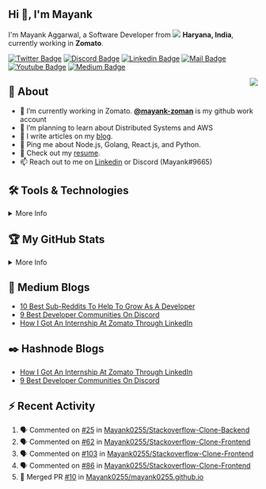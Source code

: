 ## Hi 👋, I'm Mayank
I'm Mayank Aggarwal, a Software Developer from <img src="https://user-images.githubusercontent.com/43780137/221352179-29b7efa2-6548-4101-99ec-eb914cbf56e6.png" width="14px"> __Haryana, India__, currently working in __Zomato__.

[![Twitter Badge](https://img.shields.io/badge/-@Mayank0255-1ca0f1?style=flat&labelColor=1ca0f1&logo=twitter&logoColor=white)](https://twitter.com/Mayank0255)
[![Discord Badge](https://img.shields.io/badge/mayank0255-7289DA?style=flat&labelColor=7289DA&logo=discord&logoColor=white)](https://discords.com/bio/p/mayank0255)
[![Linkedin Badge](https://img.shields.io/badge/-Mayank%20Aggarwal-0e76a8?style=flat&labelColor=0e76a8&logo=linkedin&logoColor=white)](https://www.linkedin.com/in/mayank-aggarwal-14301b168/)
[![Mail Badge](https://img.shields.io/badge/-mayank2aggarwal-c0392b?style=flat&labelColor=c0392b&logo=gmail&logoColor=white)](mailto:mayank2aggarwal@gmail.com)
[![Youtube Badge](https://img.shields.io/badge/-Mayank-e74c3c?style=flat&labelColor=e74c3c&logo=youtube&logoColor=white)](https://www.youtube.com/channel/UCKIoMO8RvlAh7bIUfT2Nmsg)
[![Medium Badge](https://img.shields.io/badge/@mayank0255-12100E?style=flat&labelColor=12100E&logo=medium&logoColor=white)](https://medium.com/@mayank0255)

<img align="right" src="https://media1.giphy.com/media/13HgwGsXF0aiGY/giphy.gif" />

## 🧐 About
- 🔭 I’m currently working in Zomato. __[@mayank-zoman](https://github.com/mayank-zoman)__ is my github work account
- 🌱 I’m planning to learn about Distributed Systems and AWS
- 📝 I write articles on my [blog](https://medium.com/@mayank0255).
- 💬 Ping me about Node.js, Golang, React.js, and Python.
- 📙 Check out my [resume](https://drive.google.com/file/d/166e2xFXKtiIDEjSq9gUgKUxuM4XDHEMN/view?usp=sharing).
- 📫 Reach out to me on [Linkedin](https://www.linkedin.com/in/mayank-aggarwal-14301b168/) or Discord (Mayank#9665)

## 🛠️ Tools & Technologies
<details>
  <summary>More Info</summary>

  ### Things I code with: 
  <span><img src="https://cdn.jsdelivr.net/gh/devicons/devicon@latest/icons/javascript/javascript-original.svg" width="30px"></span>&nbsp;
  <span><img src="https://cdn.jsdelivr.net/gh/devicons/devicon@latest/icons/nodejs/nodejs-original.svg" width="30px"></span>&nbsp;
  <span><img src="https://cdn.jsdelivr.net/gh/devicons/devicon@latest/icons/python/python-original.svg" width="30px"></span>&nbsp;
  <span><img src="https://cdn.jsdelivr.net/gh/devicons/devicon@latest/icons/react/react-original.svg" width="30px"></span>&nbsp;
  <span><img src="https://cdn.jsdelivr.net/gh/devicons/devicon@latest/icons/redux/redux-original.svg" width="30px"></span>&nbsp;
  <span><img src="https://cdn.jsdelivr.net/gh/devicons/devicon@latest/icons/mysql/mysql-original.svg" width="30px"></span>&nbsp;
  <span><img src="https://cdn.jsdelivr.net/gh/devicons/devicon@latest/icons/mongodb/mongodb-original.svg" width="30px"></span>&nbsp;
  <span><img src="https://cdn.jsdelivr.net/gh/devicons/devicon@latest/icons/html5/html5-plain.svg" width="30px"></span>&nbsp;
  <span><img src="https://cdn.jsdelivr.net/gh/devicons/devicon@latest/icons/css3/css3-plain.svg" width="30px"></span>&nbsp;

  ### Tools I use:
  <span><img src="https://cdn.jsdelivr.net/gh/devicons/devicon@latest/icons/git/git-plain.svg" width="30px"></span>&nbsp;
  <span><img src="https://cdn.worldvectorlogo.com/logos/tableau-software.svg" width="30px"></span>&nbsp;
  <span><img src="https://avatars.githubusercontent.com/u/10251060?s=200&v=4" width="30px"></span>&nbsp;
  <span><img src="https://cdn.jsdelivr.net/gh/devicons/devicon/icons/vscode/vscode-original.svg" width="30px"></span>&nbsp;
  <span><img src="https://upload.wikimedia.org/wikipedia/commons/c/c0/WebStorm_Icon.svg" width="30px"></span>&nbsp;
  <span><img src="https://upload.wikimedia.org/wikipedia/commons/1/1d/PyCharm_Icon.svg" width="30px"></span>&nbsp;

  ### Things I am learning:
  <span><img src="https://cdn.jsdelivr.net/gh/devicons/devicon@latest/icons/flutter/flutter-original.svg" width="30px"></span>&nbsp;
  <span><img src="https://cdn.jsdelivr.net/gh/devicons/devicon@latest/icons/typescript/typescript-plain.svg" width="30px"></span>&nbsp;
  <span><img src="https://cdn.jsdelivr.net/gh/devicons/devicon@latest/icons/nestjs/nestjs-plain.svg" width="30px"></span>&nbsp;

</details>

## 🏆 My GitHub Stats
<details>
  <summary>More Info</summary>
  <br/>
  
  [![](https://raw.githubusercontent.com/Mayank0255/Mayank0255/main/profile-summary-card-output/vue/0-profile-details.svg)](https://github.com/vn7n24fzkq/github-profile-summary-cards)
  [![](https://raw.githubusercontent.com/Mayank0255/Mayank0255/main/profile-summary-card-output/vue/1-repos-per-language.svg)](https://github.com/vn7n24fzkq/github-profile-summary-cards) [![](https://raw.githubusercontent.com/Mayank0255/Mayank0255/main/profile-summary-card-output/vue/2-most-commit-language.svg)](https://github.com/vn7n24fzkq/github-profile-summary-cards)
  [![](https://raw.githubusercontent.com/Mayank0255/Mayank0255/main/profile-summary-card-output/vue/3-stats.svg)](https://github.com/vn7n24fzkq/github-profile-summary-cards)

</details>

## 📝 Medium Blogs
<!-- MEDIUM-STORY-LIST:START -->
- [10 Best Sub-Reddits To Help To Grow As A Developer](https://levelup.gitconnected.com/10-best-sub-reddits-to-help-to-grow-as-a-developer-984b0b684683?source=rss-62889aba2ad1------2)
- [9 Best Developer Communities On Discord](https://levelup.gitconnected.com/9-best-developer-communities-on-discord-c673b8ab3a1c?source=rss-62889aba2ad1------2)
- [How I Got An Internship At Zomato Through LinkedIn](https://levelup.gitconnected.com/how-i-got-an-internship-at-zomato-through-linkedin-be486cf23628?source=rss-62889aba2ad1------2)
<!-- MEDIUM-STORY-LIST:END -->

## ✒️ Hashnode Blogs
<!-- HASHNODE_BLOG:START -->
- [How I Got An Internship At Zomato Through LinkedIn](https://mayank0255.hashnode.dev/how-i-got-an-internship-at-zomato-through-linkedin-cl5flf3iz08hznunva6frd6ew)
- [9 Best Developer Communities On Discord](https://mayank0255.hashnode.dev/9-best-developer-communities-on-discord-clc51kteh000408l5gi7ofv7s)
<!-- HASHNODE_BLOG:END -->

## ⚡ Recent Activity
  
  <!--START_SECTION:activity-->
1. 🗣 Commented on [#25](https://github.com/Mayank0255/Stackoverflow-Clone-Backend/issues/25#issuecomment-1742946292) in [Mayank0255/Stackoverflow-Clone-Backend](https://github.com/Mayank0255/Stackoverflow-Clone-Backend)
2. 🗣 Commented on [#62](https://github.com/Mayank0255/Stackoverflow-Clone-Frontend/issues/62#issuecomment-1742945128) in [Mayank0255/Stackoverflow-Clone-Frontend](https://github.com/Mayank0255/Stackoverflow-Clone-Frontend)
3. 🗣 Commented on [#103](https://github.com/Mayank0255/Stackoverflow-Clone-Frontend/issues/103#issuecomment-1742941720) in [Mayank0255/Stackoverflow-Clone-Frontend](https://github.com/Mayank0255/Stackoverflow-Clone-Frontend)
4. 🗣 Commented on [#86](https://github.com/Mayank0255/Stackoverflow-Clone-Frontend/issues/86#issuecomment-1742940969) in [Mayank0255/Stackoverflow-Clone-Frontend](https://github.com/Mayank0255/Stackoverflow-Clone-Frontend)
5. 🎉 Merged PR [#10](https://github.com/Mayank0255/mayank0255.github.io/pull/10) in [Mayank0255/mayank0255.github.io](https://github.com/Mayank0255/mayank0255.github.io)
  <!--END_SECTION:activity-->
